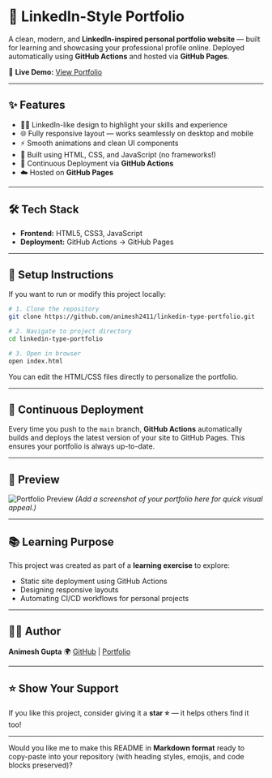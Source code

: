 # 💼 LinkedIn-Style Portfolio

A clean, modern, and **LinkedIn-inspired personal portfolio website** — built for learning and showcasing your professional profile online.
Deployed automatically using **GitHub Actions** and hosted via **GitHub Pages**.

🔗 **Live Demo:** [View Portfolio](https://animesh2411.github.io/linkedin-type-portfolio/)

---

## ✨ Features

* 🧑‍💼 LinkedIn-like design to highlight your skills and experience
* 🌐 Fully responsive layout — works seamlessly on desktop and mobile
* ⚡ Smooth animations and clean UI components
* 🧱 Built using HTML, CSS, and JavaScript (no frameworks!)
* 🤖 Continuous Deployment via **GitHub Actions**
* ☁️ Hosted on **GitHub Pages**

---

## 🛠️ Tech Stack

* **Frontend:** HTML5, CSS3, JavaScript
* **Deployment:** GitHub Actions → GitHub Pages

---

## 🚀 Setup Instructions

If you want to run or modify this project locally:

```bash
# 1. Clone the repository
git clone https://github.com/animesh2411/linkedin-type-portfolio.git

# 2. Navigate to project directory
cd linkedin-type-portfolio

# 3. Open in browser
open index.html
```

You can edit the HTML/CSS files directly to personalize the portfolio.

---

## 🔄 Continuous Deployment

Every time you push to the `main` branch, **GitHub Actions** automatically builds and deploys the latest version of your site to GitHub Pages.
This ensures your portfolio is always up-to-date.

---

## 📸 Preview

![Portfolio Preview](https://github.com/animesh2411/linkedin-type-portfolio/raw/main/preview.png)
*(Add a screenshot of your portfolio here for quick visual appeal.)*

---

## 📚 Learning Purpose

This project was created as part of a **learning exercise** to explore:

* Static site deployment using GitHub Actions
* Designing responsive layouts
* Automating CI/CD workflows for personal projects

---

## 🧑‍💻 Author

**Animesh Gupta**
🌍 [GitHub](https://github.com/animesh2411) | [Portfolio](https://animesh2411.github.io/linkedin-type-portfolio/)

---

## ⭐ Show Your Support

If you like this project, consider giving it a **star ⭐** — it helps others find it too!

---

Would you like me to make this README in **Markdown format** ready to copy-paste into your repository (with heading styles, emojis, and code blocks preserved)?
